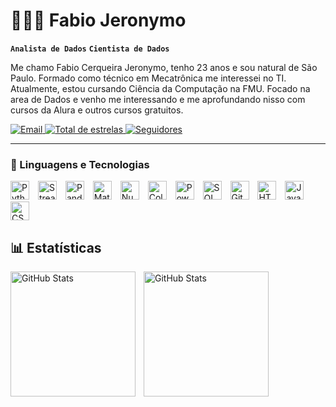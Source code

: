 # 👨🏻‍💻 Fabio Jeronymo

**`Analista de Dados`** **`Cientista de Dados`**

Me chamo Fabio Cerqueira Jeronymo, tenho 23 anos e sou natural de São Paulo. Formado como técnico em Mecatrônica me interessei no TI. Atualmente, estou cursando Ciência da Computação na FMU. Focado na area de Dados e venho me interessando e me aprofundando nisso com cursos da Alura e outros cursos gratuitos.

<p align="left">
    <a href="mailto:Fabio.jeronymo10@gmail.com">
        <img 
            alt="Email" 
            title="Entre em contato por Email" 
            src="https://custom-icon-badges.demolab.com/badge/Mail-E61B23.svg?logo=mail&logoColor=white&style=for-the-badge&labelColor=CE4630"
        />
    </a>
    <a href="https://github.com/Fabiojeronymo?tab=repositories&sort=stargazers">
        <img 
            alt="Total de estrelas" 
            title="Total de estrelas GitHub" 
            src="https://custom-icon-badges.demolab.com/github/stars/Fabiojeronymo?color=55960c&style=for-the-badge&labelColor=488207&logo=star&label=estrelas"
        />
    </a>
    <a href="https://github.com/Fabiojeronymo?tab=followers">
        <img 
            alt="Seguidores" 
            title="Me siga no GitHub" 
            src="https://custom-icon-badges.demolab.com/github/followers/FabioJeronymo?color=236ad3&labelColor=1155ba&style=for-the-badge&logo=github&label=Seguidores&logoColor=white"
        />
    </a>
</p>

---

### 🤖 Linguagens e Tecnologias

          
<p align="left">
  <img title="Python" alt="Python" width="30px" style="margin-right: 10px;" src="https://cdn.jsdelivr.net/gh/devicons/devicon@latest/icons/python/python-original.svg" />
  <img title="Streamlit" alt="Streamlit" width="30px" style="margin-right: 10px;" src="https://cdn.jsdelivr.net/gh/devicons/devicon@latest/icons/streamlit/streamlit-original.svg" /> 
  <img title="Pandas" alt="Pandas" width="30px" style="margin-right: 10px;" src="https://cdn.jsdelivr.net/gh/devicons/devicon@latest/icons/pandas/pandas-original.svg" />
  <img title="Matplotlib" alt="Matplotlib" width="30px" style="margin-right: 10px;" src="https://cdn.jsdelivr.net/gh/devicons/devicon@latest/icons/matplotlib/matplotlib-plain.svg" />
  <img title="Numpy" alt="Numpy" width="30px" style="margin-right: 10px;" src="https://cdn.jsdelivr.net/gh/devicons/devicon@latest/icons/numpy/numpy-original.svg" />
  <img title="Colab" alt="Colab" width="30px" style="margin-right: 10px;" src="https://cdn.jsdelivr.net/gh/devicons/devicon@latest/icons/googlecolab/googlecolab-original.svg" />
  <img title="PowerBI" alt="PowerBI" width="30px" style="margin-right: 10px;" src="https://img.icons8.com/?size=100&id=60FAtwL6Hs1F&format=png&color=000000" />
  <img title="SQL" alt="SQL" width="30px" style="margin-right: 10px;" src="https://cdn.jsdelivr.net/gh/devicons/devicon@latest/icons/azuresqldatabase/azuresqldatabase-original.svg" />
  <img title="Git" alt="Git" width="30px" style="margin-right: 10px;" src="https://cdn.jsdelivr.net/gh/devicons/devicon@latest/icons/git/git-original.svg" />
  <img title="HTML5" alt="HTML5" width="30px" style="margin-right: 10px;" src="https://cdn.jsdelivr.net/gh/devicons/devicon@latest/icons/html5/html5-original.svg" />
  <img title="Javascript" alt="Javascript" width="30px" style="margin-right: 10px;" src="https://cdn.jsdelivr.net/gh/devicons/devicon@latest/icons/javascript/javascript-original.svg" />
  <img title="CSS" alt="CSS" width="30px" style="margin-right: 10px;" src="https://cdn.jsdelivr.net/gh/devicons/devicon@latest/icons/css3/css3-original.svg" />
</p> 

## 📊 Estatísticas
<p>
  <img 
    align="left" 
    alt="GitHub Stats" 
    height="200" 
    style="padding-right: 10px;" 
    src="https://github-readme-stats.vercel.app/api?username=Fabiojeronymo&show_icons=true&theme=tokyonight&include_all_commits=true&locale=pt-br" 
  />

<img 
      align="left" 
      alt="GitHub Stats" 
      height="200" 
      src="https://github-readme-stats.vercel.app/api/top-langs/?username=Fabiojeronymo&layout=donut" 
  />
</p>


